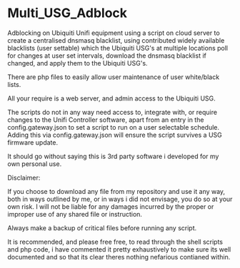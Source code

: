 # Multi_USG_Adblock

Adblocking on Ubiquiti Unifi equipment using a script on cloud server to create a centralised dnsmasq blacklist,
using contributed widely available blacklists (user settable) which the Ubiquiti USG's at multiple locations poll 
for changes at user set intervals, download the dnsmasq blacklist if changed, and apply them to the Ubiquiti USG's.

There are php files to easily allow user maintenance of user white/black lists.

All your require is a web server, and admin access to the Ubiquiti USG. 

The scripts do not in any way need access to, integrate with, or require changes to the Unifi Controller software,
apart from an entry in the config.gateway.json to set a script to run on a user selectable schedule. Adding this
via config.gateway.json will ensure the script survives a USG firmware update.

It should go without saying this is 3rd party software i developed for my own personal use. 

Disclaimer:

If you choose to download any file from my repository and use it any way, both in ways outlined by me, or in ways
i did not envisage, you do so at your own risk. I will not be liable for any damages incurred by the proper or improper
use of any shared file or instruction.

Always make a backup of critical files before running any script.

It is recommended, and please free free, to read through the shell scripts and php code, i have commented it pretty 
exhaustively to make sure its well documented and so that its clear theres nothing nefarious contianed within.